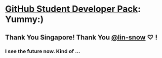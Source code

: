 <h1> <a href="https://education.github.com/pack">GitHub Student Developer Pack</a>: Yummy:) </h1>

<h2>Thank You Singapore! Thank You <a href="https://linsnow.cn/posts/dailylife/2023-end/">@lin-snow</a> ♡ !</h2>

<h3> I see the future now. Kind of ... </h3>
